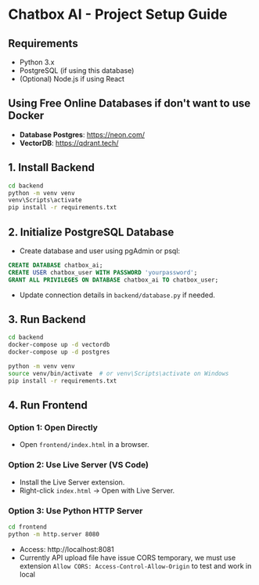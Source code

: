 # Chatbox AI - Project Setup Guide

## Requirements
- Python 3.x
- PostgreSQL (if using this database)
- (Optional) Node.js if using React

## Using Free Online Databases if don't want to use Docker
- **Database Postgres**: https://neon.com/
- **VectorDB**: https://qdrant.tech/


## 1. Install Backend
```sh
cd backend
python -m venv venv
venv\Scripts\activate
pip install -r requirements.txt
```

## 2. Initialize PostgreSQL Database
- Create database and user using pgAdmin or psql:
```sql
CREATE DATABASE chatbox_ai;
CREATE USER chatbox_user WITH PASSWORD 'yourpassword';
GRANT ALL PRIVILEGES ON DATABASE chatbox_ai TO chatbox_user;
```
- Update connection details in `backend/database.py` if needed.

## 3. Run Backend
```sh
cd backend
docker-compose up -d vectordb
docker-compose up -d postgres

python -m venv venv
source venv/bin/activate  # or venv\Scripts\activate on Windows
pip install -r requirements.txt
```

## 4. Run Frontend
### Option 1: Open Directly
- Open `frontend/index.html` in a browser.

### Option 2: Use Live Server (VS Code)
- Install the Live Server extension.
- Right-click `index.html` → Open with Live Server.

### Option 3: Use Python HTTP Server
```sh
cd frontend
python -m http.server 8080
```
- Access: http://localhost:8081
- Currently API upload file have issue CORS temporary, we must use extension `Allow CORS: Access-Control-Allow-Origin` to test and work in local